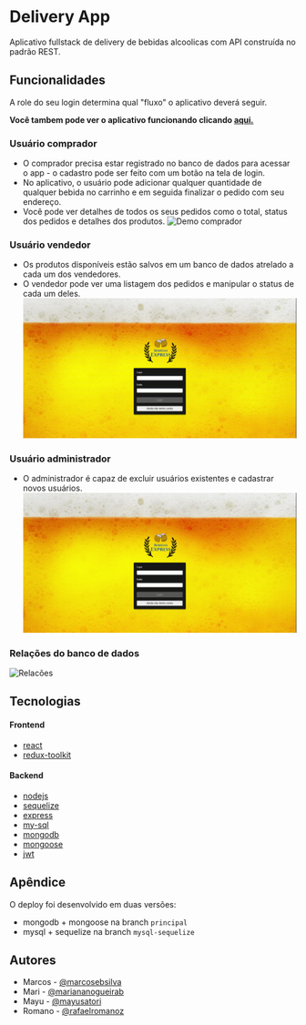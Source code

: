 
# Delivery App

Aplicativo fullstack de delivery de bebidas alcoolicas com API construída no padrão REST.


## Funcionalidades
A role do seu login determina qual "fluxo" o aplicativo deverá seguir.

**Você tambem pode ver o aplicativo funcionando clicando [aqui.](https://bebidas-express-hk.netlify.app/login)**

### Usuário comprador
- O comprador precisa estar registrado no banco de dados para acessar o app - o cadastro pode ser feito com um botão na tela de login.
- No aplicativo, o usuário pode adicionar qualquer quantidade de qualquer bebida no carrinho e em seguida finalizar o pedido com seu endereço.
- Você pode ver detalhes de todos os seus pedidos como o total, status dos pedidos e detalhes dos produtos.
![Demo comprador](assets/readme/customer_demo.gif)
### Usuário vendedor
- Os produtos disponíveis estão salvos em um banco de dados atrelado a cada um dos vendedores.
- O vendedor pode ver uma listagem dos pedidos e manipular o status de cada um deles.
![Demo comprador](assets/readme/seller_demo.gif)

### Usuário administrador
- O administrador é capaz de excluir usuários existentes e cadastrar novos usuários.
![Demo comprador](assets/readme/admin_demo.gif)

### Relações do banco de dados
![Relacões](assets/readme/eer.png)


## Tecnologias
#### Frontend
- [react](https://github.com/facebook/react/)
- [redux-toolkit](https://github.com/reduxjs/redux-toolkit)

#### Backend
- [nodejs](https://nodejs.org/en/)
- [sequelize](https://github.com/sequelize/sequelize)
- [express](https://github.com/expressjs/express)
- [my-sql](https://www.mysql.com)
- [mongodb](https://github.com/mongodb/mongo)
- [mongoose](https://github.com/Automattic/mongoose)
- [jwt](https://github.com/auth0/node-jsonwebtoken)


## Apêndice

O deploy foi desenvolvido em duas versões:
 - mongodb + mongoose na branch `principal`
 - mysql + sequelize na branch `mysql-sequelize`



## Autores

- Marcos - [@marcosebsilva](https://github.com/marcosebsilva)
- Mari - [@mariananogueirab ](https://github.com/mariananogueirab)
- Mayu - [@mayusatori](https://github.com/mayusatori)
- Romano - [@rafaelromanoz](https://github.com/rafaelromanoz)
